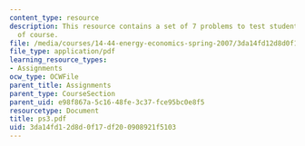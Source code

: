 ```yaml
---
content_type: resource
description: This resource contains a set of 7 problems to test students understanding
  of course.
file: /media/courses/14-44-energy-economics-spring-2007/3da14fd12d8d0f17df200908921f5103_ps3.pdf
file_type: application/pdf
learning_resource_types:
- Assignments
ocw_type: OCWFile
parent_title: Assignments
parent_type: CourseSection
parent_uid: e98f867a-5c16-48fe-3c37-fce95bc0e8f5
resourcetype: Document
title: ps3.pdf
uid: 3da14fd1-2d8d-0f17-df20-0908921f5103
---
```

